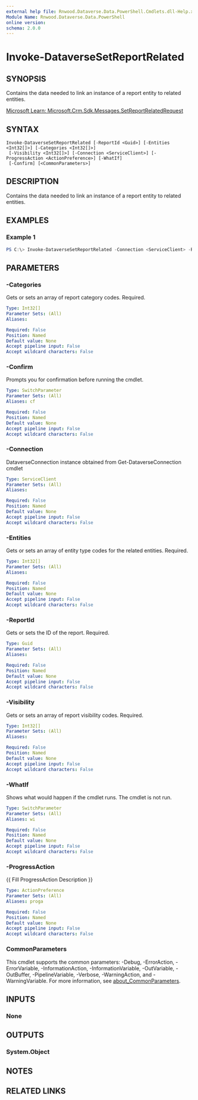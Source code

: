 ```yaml
---
external help file: Rnwood.Dataverse.Data.PowerShell.Cmdlets.dll-Help.xml
Module Name: Rnwood.Dataverse.Data.PowerShell
online version:
schema: 2.0.0
---
```


# Invoke-DataverseSetReportRelated

## SYNOPSIS
Contains the data needed to link an instance of a report entity to related entities.

[Microsoft Learn: Microsoft.Crm.Sdk.Messages.SetReportRelatedRequest](https://learn.microsoft.com/dotnet/api/Microsoft.Crm.Sdk.Messages.SetReportRelatedRequest)

## SYNTAX

```
Invoke-DataverseSetReportRelated [-ReportId <Guid>] [-Entities <Int32[]>] [-Categories <Int32[]>]
 [-Visibility <Int32[]>] [-Connection <ServiceClient>] [-ProgressAction <ActionPreference>] [-WhatIf]
 [-Confirm] [<CommonParameters>]
```

## DESCRIPTION
Contains the data needed to link an instance of a report entity to related entities.

## EXAMPLES

### Example 1
```powershell
PS C:\> Invoke-DataverseSetReportRelated -Connection <ServiceClient> -ReportId <Guid> -Entities <Int32> -Categories <Int32> -Visibility <Int32>
```

## PARAMETERS

### -Categories
Gets or sets an array of report category codes. Required.

```yaml
Type: Int32[]
Parameter Sets: (All)
Aliases:

Required: False
Position: Named
Default value: None
Accept pipeline input: False
Accept wildcard characters: False
```

### -Confirm
Prompts you for confirmation before running the cmdlet.

```yaml
Type: SwitchParameter
Parameter Sets: (All)
Aliases: cf

Required: False
Position: Named
Default value: None
Accept pipeline input: False
Accept wildcard characters: False
```

### -Connection
DataverseConnection instance obtained from Get-DataverseConnection cmdlet

```yaml
Type: ServiceClient
Parameter Sets: (All)
Aliases:

Required: False
Position: Named
Default value: None
Accept pipeline input: False
Accept wildcard characters: False
```

### -Entities
Gets or sets an array of entity type codes for the related entities. Required.

```yaml
Type: Int32[]
Parameter Sets: (All)
Aliases:

Required: False
Position: Named
Default value: None
Accept pipeline input: False
Accept wildcard characters: False
```

### -ReportId
Gets or sets the ID of the report. Required.

```yaml
Type: Guid
Parameter Sets: (All)
Aliases:

Required: False
Position: Named
Default value: None
Accept pipeline input: False
Accept wildcard characters: False
```

### -Visibility
Gets or sets an array of report visibility codes. Required.

```yaml
Type: Int32[]
Parameter Sets: (All)
Aliases:

Required: False
Position: Named
Default value: None
Accept pipeline input: False
Accept wildcard characters: False
```

### -WhatIf
Shows what would happen if the cmdlet runs. The cmdlet is not run.

```yaml
Type: SwitchParameter
Parameter Sets: (All)
Aliases: wi

Required: False
Position: Named
Default value: None
Accept pipeline input: False
Accept wildcard characters: False
```

### -ProgressAction
{{ Fill ProgressAction Description }}

```yaml
Type: ActionPreference
Parameter Sets: (All)
Aliases: proga

Required: False
Position: Named
Default value: None
Accept pipeline input: False
Accept wildcard characters: False
```

### CommonParameters
This cmdlet supports the common parameters: -Debug, -ErrorAction, -ErrorVariable, -InformationAction, -InformationVariable, -OutVariable, -OutBuffer, -PipelineVariable, -Verbose, -WarningAction, and -WarningVariable. For more information, see [about_CommonParameters](http://go.microsoft.com/fwlink/?LinkID=113216).

## INPUTS

### None
## OUTPUTS

### System.Object
## NOTES

## RELATED LINKS
